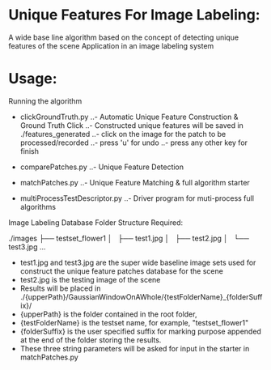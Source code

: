 # Unique Features For Image Labeling:
A wide base line algorithm based on the concept of detecting unique features of the scene
Application in an image labeling system

# Usage:
Running the algorithm

- clickGroundTruth.py
..- Automatic Unique Feature Construction & Ground Truth Click
..- Constructed unique features will be saved in ./features_generated
..- click on the image for the patch to be processed/recorded
..- press 'u' for undo
..- press any other key for finish

- comparePatches.py
..- Unique Feature Detection

- matchPatches.py
..- Unique Feature Matching & full algorithm starter

- multiProcessTestDescriptor.py
..- Driver program for muti-process full algorithms

Image Labeling Database Folder Structure Required:

./images
├── testset_flower1
│   ├── test1.jpg
│   ├── test2.jpg
│   └── test3.jpg
...

- test1.jpg and test3.jpg are the super wide baseline image sets used for construct the unique feature patches database for the scene
- test2.jpg is the testing image of the scene
- Results will be placed in ./{upperPath}/GaussianWindowOnAWhole/{testFolderName}_{folderSuffix}/
- {upperPath} is the folder contained in the root folder,
- {testFolderName} is the testset name, for example, "testset_flower1"
- {folderSuffix} is the user specified suffix for marking purpose appended at the end of the folder storing the results.
- These three string parameters will be asked for input in the starter in matchPatches.py
